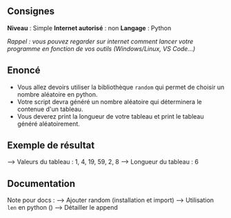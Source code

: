 ## Consignes

**Niveau** : Simple
**Internet autorisé** : non
**Langage** : Python

_Rappel : vous pouvez regarder sur internet comment lancer votre programme en fonction de vos outils (Windows/Linux, VS Code...)_
## Enoncé

- Vous allez devoirs utiliser la bibliothèque `random` qui permet de choisir un nombre aléatoire en python.
- Votre script devra généré un nombre aléatoire qui déterminera le contenue d'un tableau.
- Vous deverez print la longueur de votre tableau et print le tableau généré aléatoirement.

## Exemple de résultat

--> Valeurs du tableau : 1, 4, 19, 59, 2, 8
--> Longueur du tableau : 6

## Documentation

Note pour docs :
--> Ajouter random (installation et import)
--> Utilisation `len` en python ()
--> Détailler le append